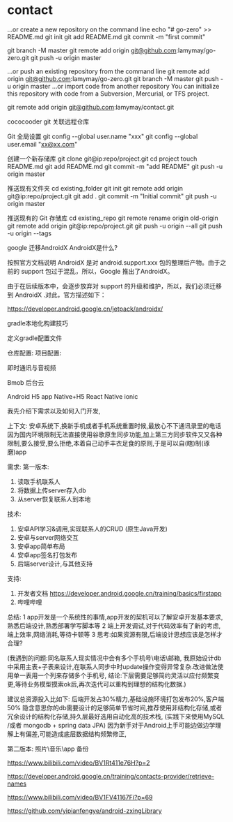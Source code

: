 # contact


…or create a new repository on the command line
echo "# go-zero" >> README.md
git init
git add README.md
git commit -m "first commit"

git branch -M master
git remote add origin git@github.com:lamymay/go-zero.git
git push -u origin master
                
…or push an existing repository from the command line
git remote add origin git@github.com:lamymay/go-zero.git
git branch -M master
git push -u origin master
…or import code from another repository
You can initialize this repository with code from a Subversion, Mercurial, or TFS project.




git remote add origin git@github.com:lamymay/contact.git




cococooder
git 关联远程仓库

Git 全局设置
git config --global user.name "xxx"
git config --global user.email "xx@xx.com"

创建一个新存储库
git clone git@ip:repo/project.git
cd project
touch README.md
git add README.md
git commit -m "add README"
git push -u origin master

推送现有文件夹
cd existing_folder
git init
git remote add origin git@ip:repo/project.git
git add .
git commit -m "Initial commit"
git push -u origin master

推送现有的 Git 存储库
cd existing_repo
git remote rename origin old-origin
git remote add origin git@ip:repo/project.git
git push -u origin --all
git push -u origin --tags









google 迁移AndroidX
AndroidX是什么?


按照官方文档说明 AndroidX 是对 android.support.xxx 包的整理后产物。由于之前的 support 包过于混乱，所以，Google 推出了AndroidX。

由于在后续版本中，会逐步放弃对 support 的升级和维护，所以，我们必须迁移到 AndroidX .对此，官方描述如下：

https://developer.android.google.cn/jetpack/androidx/



gradle本地化构建技巧

定义gradle配置文件

仓库配置:
  项目配置:




即时通讯与音视频


Bmob 后台云 

Android
H5 app
Native+H5
React Native
ionic




我先介绍下需求以及如何入门开发,

上下文:
安卓系统下,换新手机或者手机系统重置时候,最放心不下通讯录里的电话
因为国内环境限制无法直接使用谷歌原生同步功能,加上第三方同步软件又又各种限制,要么接受,要么拒绝,本着自己动手丰衣足食的原则,于是可以自(瞎)制(琢磨)app

需求:
第一版本:
1. 读取手机联系人
2. 将数据上传server存入db
3. 从server恢复联系人到本地


技术:
1. 安卓API学习&调用,实现联系人的CRUD (原生Java开发)
2. 安卓与server网络交互
3. 安卓app简单布局
4. 安卓app签名打包发布
5. 后端server设计,与其他支持


支持:
1. 开发者文档 https://developer.android.google.cn/training/basics/firstapp
2. 哔哩哔哩






总结:
1 app开发是一个系统性的事情,app开发的契机可以了解安卓开发基本要求,熟悉后端设计,熟悉部署学写脚本等
2 端上开发调试,对于代码效率有了新的考虑,端上效率,网络消耗,等待卡顿等
3 思考:如果资源有限,后端设计思想应该是怎样才合理?

(我遇到的问题:同名联系人现实情况中会有多个手机号\电话\邮箱, 我原始设计db中采用主表+子表来设计,在联系人同步中时update操作变得异常复杂.改进做法使用单一表用一个列来存储多个手机号,
结论:下层需要足够简约灵活以应付频繁变更,等待业务模型摸索ok后,再次迭代可以重构到理想的结构化数据.)




建议总资源投入比如下:
后端开发占30%精力,基础设施环境打包发布20%,客户端50%
隐含意思你的db需要设计的足够简单节省时间,推荐使用非结构化存储,或者冗余设计的结构化存储,持久层最好选用自动化高的技术栈,
(实践下来使用MySQL /或者 mongodb  + spring data JPA)
因为新手对于Android上手可能边做边学理解上有偏差,可能造成底层数据结构频繁修正,



第二版本:
照片\音乐\app 备份






https://www.bilibili.com/video/BV1Rt411e76H?p=2


https://developer.android.google.cn/training/contacts-provider/retrieve-names



https://www.bilibili.com/video/BV1FV41167Fi?p=69

https://github.com/yipianfengye/android-zxingLibrary